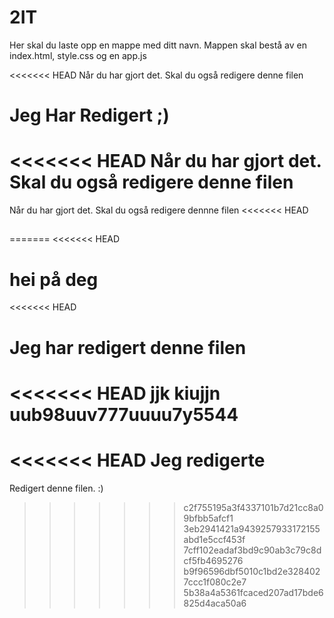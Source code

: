 # 2IT

Her skal du laste opp en mappe med ditt navn. Mappen skal bestå av en index.html, style.css og en app.js

<<<<<<< HEAD
Når du har gjort det. Skal du også redigere denne filen

Jeg Har Redigert ;)
=======
<<<<<<< HEAD
Når du har gjort det. Skal du også redigere denne filen
=======
Når du har gjort det. Skal du også redigere dennne filen
<<<<<<< HEAD

## 
=======
<<<<<<< HEAD

hei på deg
=======
<<<<<<< HEAD

Jeg har redigert denne filen
=======
<<<<<<< HEAD
jjk kiujjn uub98uuv777uuuu7y5544
=======

<<<<<<< HEAD
Jeg redigerte
=======
Redigert denne filen. :)
>>>>>>> c2f755195a3f4337101b7d21cc8a09bfbb5afcf1
>>>>>>> 3eb2941421a9439257933172155abd1e5ccf453f
>>>>>>> 7cff102eadaf3bd9c90ab3c79c8dcf5fb4695276
>>>>>>> b9f96596dbf5010c1bd2e3284027ccc1f080c2e7
>>>>>>> 5b38a4a5361fcaced207ad17bde6825d4aca50a6
